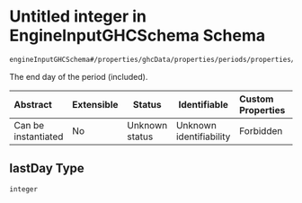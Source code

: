 # Untitled integer in EngineInputGHCSchema Schema

```txt
engineInputGHCSchema#/properties/ghcData/properties/periods/properties/periodsList/items/properties/lastDay
```

The end day of the period (included).


| Abstract            | Extensible | Status         | Identifiable            | Custom Properties | Additional Properties | Access Restrictions | Defined In                                                         |
| :------------------ | ---------- | -------------- | ----------------------- | :---------------- | --------------------- | ------------------- | ------------------------------------------------------------------ |
| Can be instantiated | No         | Unknown status | Unknown identifiability | Forbidden         | Allowed               | none                | [ghc.schema.json\*](../out/ghc.schema.json "open original schema") |

## lastDay Type

`integer`
